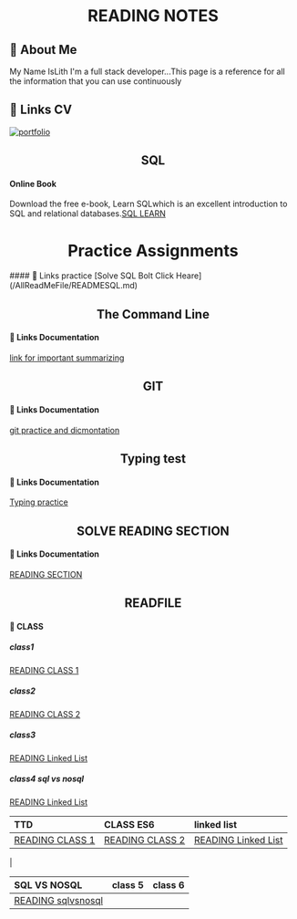 
<h1 align="center" > READING NOTES</h1>


## 🚀 About Me
My Name IsLith I'm a full stack developer...This page is a reference for all the information that you can use continuously

## 🔗 Links CV
[![portfolio](https://img.shields.io/badge/my_portfolio-000?style=for-the-badge&logo=ko-fi&logoColor=white)](https://drive.google.com/file/d/1obXKKYBrx2MIDWInAsFM8C6lgY-ljPQl/view?usp=sharing)



<h2 align="center">SQL</h2>

#### Online Book

Download the free e-book, Learn SQLwhich is an excellent introduction to SQL and relational databases.[SQL LEARN](https://landing.chartio.com/download-learn-sql)


 <h1 align="center">Practice Assignments</h1>
#### 🔗 Links practice
[Solve  SQL Bolt Click Heare](/AllReadMeFile/READMESQL.md)

<h2 align="center"> The Command Line </h2>

#### 🔗 Links Documentation

[link for important summarizing ](./AllReadMeFile/READMETheCommandLine.md)
<h2 align="center">GIT </h2>


#### 🔗 Links Documentation

[git practice and dicmontation ](./AllReadMeFile/READMEGIT.md)

<h2 align="center">Typing test </h2>


#### 🔗 Links Documentation

[Typing practice ](./AllReadMeFile/READMETYPING.md)

<h2 align="center">SOLVE READING SECTION</h2>


#### 🔗 Links Documentation

[READING SECTION ](./AllReadMeFile/READMETYPING.md)


<h2 align="center">READFILE</h2>

#### 🔗 CLASS 
##### class1
[READING CLASS 1 ](./classes/READMECLASS1.md)
##### class2
[READING CLASS 2 ](./classes/READMECLASS2.md)
##### class3
[READING Linked List ](./classes/READMECLASS3.md)
##### class4 sql vs nosql
[READING Linked List ](./classes/READMECLASS3.md)


| TTD | CLASS ES6      | linked list                       |
| :-------- | :------- | :-------------------------------- |
| [READING CLASS 1 ](./classes/READMECLASS1.md)    |[READING CLASS 2 ](./classes/READMECLASS2.md) | [READING Linked List ](./classes/READMECLASS3.md)
|

| SQL VS NOSQL |    class 5   |     class 6                    |
| :-------- | :------- | :-------------------------------- |
| [READING sqlvsnosql ](./classes/CLASS4/READMECLASS4.md)
    









